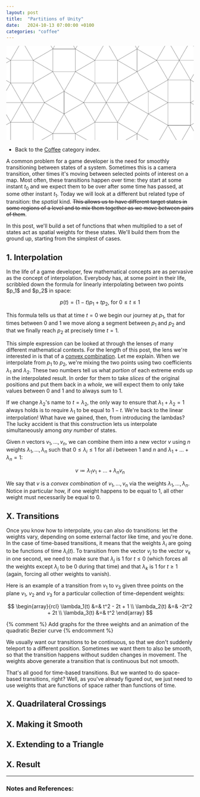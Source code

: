 ```yaml
---
layout: post
title:  "Partitions of Unity"
date:   2024-10-13 07:00:00 +0100
categories: "coffee"
---
```


<p align="center">
  <img src="/Pictures/TileMesh2_800w.jpg" alt="Square Triangle Tiling"/>
</p>

<ul>
<li>Back to the <a href="/topics/coffee">Coffee</a> category index.</li>
</ul>

A common problem for a game developer is the need for smoothly transitioning between states of a system. Sometimes this is a camera transition, other times it's moving between selected points of interest on a map. Most often, these transitions happen over time: they start at some instant $t_0$ and we expect them to be over after some time has passed, at some other instant $t_1$. Today we will look at a different but related type of transition: the *spatial* kind. ~~This allows us to have different target states in some regions of a level and to mix them together as we move between pairs of them~~.

In this post, we'll build a set of functions that when multiplied to a set of states act as spatial weights for these states. We'll build them from the ground up, starting from the simplest of cases.

<h2>1. Interpolation</h2>
In the life of a game developer, few mathematical concepts are as pervasive as the concept of interpolation. Everybody has, at some point in their life, scribbled down the formula for linearly interpolating between two points $p_1$ and $p_2$ in space:

$$
p(t) = \left( 1-t \right) p_1 + t p_2
\text{, for }
0 \le t \le 1
$$

This formula tells us that at time $t=0$ we begin our journey at $p_1$, that for times between $0$ and $1$ we move along a segment between $p_1$ and $p_2$ and that we finally reach $p_2$ at precisely time $t=1$.

This simple expression can be looked at through the lenses of many different mathematical contexts. For the length of this post, the lens we're interested in is that of a <a href="https://en.wikipedia.org/wiki/Convex_combination">convex combination</a>. Let me explain. When we interpolate from $p_1$ to $p_2$, we're mixing the two points using two coefficients $\lambda_1$ and $\lambda_2$. These two numbers tell us what *portion* of each extreme ends up in the interpolated result. In order for them to take *slices* of the original positions and put them back in a *whole*, we will expect them to only take values between $0$ and $1$ and to always sum to $1$.

If we change $\lambda_2$'s name to $t=\lambda_2$, the only way to ensure that $\lambda_1 + \lambda_2 = 1$ always holds is to require $\lambda_1$ to be equal to $1 - t$. We're back to the linear interpolation! What have we gained, then, from introducing the lambdas? The lucky accident is that this construction lets us interpolate simultaneously among *any number* of states.

Given $n$ vectors $v_1, \ldots, v_n$, we can combine them into a new vector $v$ using $n$ weights $\lambda_1, \ldots, \lambda_n$ such that $0 \le \lambda_i \le 1$ for all $i$ between $1$ and $n$ and $\lambda_1 + \ldots + \lambda_n = 1$:

$$
v \coloneqq \lambda_1 v_1 + \ldots + \lambda_n v_n
$$

We say that $v$ is a *convex combination* of $v_1, \ldots, v_n$ via the weights $\lambda_1, \ldots, \lambda_n$. Notice in particular how, if one weight happens to be equal to $1$, all other weight must necessarily be equal to $0$.

<h2>X. Transitions</h2>

Once you know how to interpolate, you can also do transitions: let the weights vary, depending on some external factor like time, and you're done. In the case of time-based transitions, it means that the weights $\lambda_i$ are going to be functions of time $\lambda_i(t)$. To transition from the vector $v_j$ to the vector $v_k$ in one second, we need to make sure that $\lambda_j$ is $1$ for $t \le 0$ (which forces all the weights except $\lambda_j$ to be $0$ during that time) and that $\lambda_k$ is $1$ for $t \ge 1$ (again, forcing all other weights to vanish).

Here is an example of a transition from $v_1$ to $v_3$ given three points on the plane $v_1$, $v_2$ and $v_3$ for a particular collection of time-dependent weights:

$$
\begin{array}{rcl}
\lambda_1(t) &=& t^2 - 2t + 1 \\
\lambda_2(t) &=& -2t^2 + 2t \\
\lambda_3(t) &=& t^2
\end{array}
$$

{% comment %} 
Add graphs for the three weights and an animation of the quadratic Bezier curve
{% endcomment %}

We usually want our transitions to be continuous, so that we don't suddenly teleport to a different position. Sometimes we want them to also be smooth, so that the transition happens without sudden changes in movement. The weights above generate a transition that is continuous but not smooth.

That's all good for time-based transitions. But we wanted to do space-based transitions, right? Well, as you've already figured out, we just need to use weights that are functions of space rather than functions of time.

<h2>X. Quadrilateral Crossings</h2>

<h2>X. Making it Smooth</h2>

<h2>X. Extending to a Triangle</h2>

<h2>X. Result</h2>


___

<h3>Notes and References:</h3>
